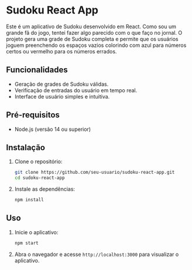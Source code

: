 # Sudoku React App

Este é um aplicativo de Sudoku desenvolvido em React. Como sou um grande fã do jogo, tentei fazer algo parecido com o que faço no jornal. O projeto gera uma grade de Sudoku completa e permite que os usuários joguem preenchendo os espaços vazios colorindo com azul para números certos ou vermelho para os números errados.

## Funcionalidades

- Geração de grades de Sudoku válidas.
- Verificação de entradas do usuário em tempo real.
- Interface de usuário simples e intuitiva.

## Pré-requisitos

- Node.js (versão 14 ou superior)

## Instalação

1. Clone o repositório:

   ```bash
   git clone https://github.com/seu-usuario/sudoku-react-app.git
   cd sudoku-react-app
   ```

2. Instale as dependências:

   ```bash
   npm install
   ```

## Uso

1. Inicie o aplicativo:

   ```bash
   npm start
   ```

2. Abra o navegador e acesse `http://localhost:3000` para visualizar o aplicativo.
